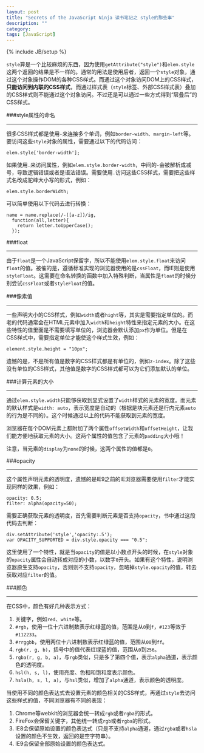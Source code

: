 ```yaml
---
layout: post
title: "Secrets of the JavaScript Ninja 读书笔记之 style的那些事"
description: ""
category: 
tags: [JavaScript]
---
```

{% include JB/setup %}

`style`算是一个比较麻烦的东西，因为使用`getAttribute("style")`和`elem.style`这两个返回的结果是不一样的。通常的用法是使用后者，返回一个`style`对象，通过这个对象操作DOM的各种CSS样式。而通过这个对象访问DOM上的CSS样式，**只能访问到内联的CSS样式**，而通过样式表（`style`标签、外部CSS样式表）叠加的CSS样式则不能通过这个对象访问。不过还是可以通过一些方式得到“层叠后”的CSS样式。

###style属性的命名
____

很多CSS样式都是使用`-`来连接多个单词，例如`border-width`、`margin-left`等。要访问这些`style`对象的属性，需要通过以下的代码访问：

    elem.style['border-width'];

如果使用`.`来访问属性，例如`elem.style.border-width`，中间的`-`会被解析成减号，导致逻辑错误或者是语法错误。需要使用`.`访问这些CSS样式，需要把这些样式名改成驼峰大小写的形式，例如：

    elem.style.borderWidth;

可以简单使用以下代码去进行转换：

    name = name.replace(/-([a-z])/ig,                   
      function(all,letter){
        return letter.toUpperCase();
      });

###float
____

由于`float`是一个JavaScript保留字，所以不能使用`elem.style.float`来访问`float`的值。被催的是，遵循标准实现的浏览器使用的是`cssFloat`，而IE则是使用`styleFloat`。这需要在命名转换的函数中加入特殊判断，当属性是`float`的时候分别尝试`cssFloat`或者`styleFloat`的值。

###像素值
____

一些声明大小的CSS样式，例如`width`或者`hight`等，其实是需要指定单位的。而老的代码通常会在HTML元素中加入`width`和`height`特性来指定元素的大小。在这些特性的值里面是不需要填写单位的，浏览器会默认添加`px`作为单位。但是在CSS样式中，需要指定单位才能使这个样式生效，例如：

    element.style.height = "10px";

遗憾的是，不是所有值是数字的CSS样式都是有单位的，例如`z-index`。除了这些没有单位的CSS样式，其他值是数字的CSS样式都可以为它们添加默认的单位。

###计算元素的大小
____

通过`elem.style.width`只能够获取到显式设置了`width`样式的元素的宽度。而元素的默认样式是`width: auto`，表示宽度是自动的（根据是块元素还是行内元素`auto`的行为是不同的）。这个时候通过以上的代码不能获取到元素的宽度。

浏览器在每个DOM元素上都附加了两个属性`offsetWidth`和`offsetHeight`，让我们能方便地获取元素的大小。这两个属性的值包含了元素的`padding`大小哦！

注意，当元素的`display`为`none`的时候，这两个属性的值都是`0`。

###opacity
____

这个属性声明元素的透明度，遗憾的是IE9之前的IE浏览器需要使用`filter`才能实现同样的效果，例如：

    opacity: 0.5;
    filter: alpha(opacity=50);

需要正确获取元素的透明度，首先需要判断元素是否支持`opacity`，书中通过这段代码去判断：

    div.setAttribute('style','opacity:.5');
    var OPACITY_SUPPORTED = div.style.opacity === "0.5";

这里使用了一个特性，就是当`opacity`的值是以小数点开头的时候，在`style`对象的`opacity`属性会自动转成对应的小数，以数字`0`开头。如果有这个特性，说明浏览器原生支持`opacity`，否则则不支持`opacity`，忽略掉`style.opacity`的值，转去获取对应`filter`的值。

###颜色
____

在CSS中，颜色有好几种表示方式：

1. 关键字，例如`red`、`white`等。
2. `#rgb`，使用一位十六进制数表示红绿蓝的值，范围是从`0`到`f`，`#123`等效于`#112233`。
3. `#rrggbb`，使用两位十六进制数表示红绿蓝的值，范围从`00`到`ff`。
4. `rgb(r, g, b)`，括号中的值代表红绿蓝的值，范围从`0`到`256`。
5. `rgba(r, g, b, a)`，与`rgb`类似，只是多了第四个值，表示`alpha`通道，表示颜色的透明度。
6. `hsl(h, s, l)`，使用亮度、色相和饱和度表示颜色。
7. `hsla(h, s, l, a)`，与`hsl`类似，增加了`alpha`通道，表示颜色的透明度。

当使用不同的颜色表达式去设置元素的颜色相关的CSS样式，再通过`style`去访问这些样式的值，不同浏览器有不同的表现：

1. Chrome等webkit的浏览器会统一转成`rgb`或者`rgba`的形式。
2. FireFox会保留关键字，其他统一转成`rgb`或者`rgba`的形式。
3. IE8会保留原始设置的颜色表达式（只是不支持`alpha`通道，通过`rgba`或者`hsla`设置的颜色不生效，返回的是空字符串）。
4. IE9会保留全部原始设置的颜色表达式。

